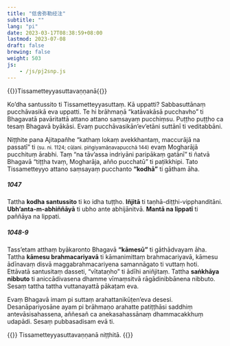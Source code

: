 ```yaml
---
title: "低舍弥勒经注"
subtitle: ""
lang: "pi"
date: 2023-03-17T08:38:59+08:00
lastmod: 2023-07-08
draft: false
brewing: false
weight: 503
js:
    - /js/pj2snp.js
---
```


{{<subtitle>}}Tissametteyyasuttavaṇṇanā{{</subtitle>}}

Ko’dha santussito ti Tissametteyyasuttaṃ. Kā uppatti? Sabbasuttānaṃ pucchāvasikā eva uppatti. Te hi brāhmaṇā “katāvakāsā pucchavho” ti Bhagavatā pavāritattā attano attano saṃsayaṃ pucchiṃsu. Puṭṭho puṭṭho ca tesaṃ Bhagavā byākāsi. Evaṃ pucchāvasikān’ev’etāni suttānī ti veditabbāni.

Niṭṭhite pana Ajitapañhe “kathaṃ lokaṃ avekkhantaṃ, maccurājā na passatī” ti <small>(su. ni. 1124; cūḷani. piṅgiyamāṇavapucchā 144)</small> evaṃ Mogharājā pucchituṃ ārabhi. Taṃ “na tāv’assa indriyāni paripākaṃ gatānī” ti ñatvā Bhagavā “tiṭṭha tvaṃ, Mogharāja, añño pucchatū” ti paṭikkhipi. Tato Tissametteyyo attano saṃsayaṃ pucchanto **“kodhā”** ti gātham āha. 

##### 1047

Tattha **kodha santussito** ti ko idha tuṭṭho. **Iñjitā** ti taṇhā-diṭṭhi-vipphanditāni. **Ubh’anta-m-abhiññāyā** ti ubho ante abhijānitvā. **Mantā na lippatī** ti paññāya na lippati.

##### 1048-9

Tass’etam atthaṃ byākaronto Bhagavā **“kāmesū”** ti gāthādvayam āha. Tattha **kāmesu brahmacariyavā** ti kāmanimittaṃ brahmacariyavā, kāmesu ādīnavaṃ disvā maggabrahmacariyena samannāgato ti vuttaṃ hoti. Ettāvatā santusitaṃ dasseti, “vītataṇho” ti ādīhi aniñjitaṃ. Tattha **saṅkhāya nibbuto** ti aniccādivasena dhamme vīmaṃsitvā rāgādinibbānena nibbuto. Sesaṃ tattha tattha vuttanayattā pākaṭam eva.

Evaṃ Bhagavā imam pi suttaṃ arahattanikūṭen’eva desesi. Desanāpariyosāne ayam pi brāhmaṇo arahatte patiṭṭhāsi saddhiṃ antevāsisahassena, aññesañ ca anekasahassānaṃ dhammacakkhuṃ udapādi. Sesaṃ pubbasadisam evā ti.

{{<eof>}}
    Tissametteyyasuttavaṇṇanā niṭṭhitā.
{{</eof>}}